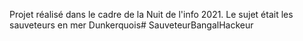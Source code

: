 Projet réalisé dans le cadre de la Nuit de l'info 2021. 
Le sujet était les sauveteurs en mer Dunkerquois# SauveteurBangalHackeur
